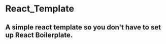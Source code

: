 # React_Template

<h2>A simple react template so you don't have to set up React Boilerplate.</h2>
<br></br>

